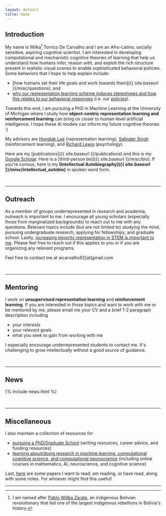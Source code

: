 ```yaml
---
layout: default
title: Home
---
```

## Introduction

My name is Wilka[^1] Torrico De Carvalho and I am an Afro-Latino, socially sensitive, aspiring cognitive scientist. I am interested in developing computational and mechanistic cognitive theories of learning that help us understand how humans infer, reason with, and exploit the rich structure present in realistic visual scenes to enable sophisticated behavioral policies. Some behaviors that I hope to help explain include: 

* [how humans set their life goals and work towards them]({{ site.baseurl }}/misc/questions), and 
* [why our representation learning scheme induces stereotypes and how this relates to our behavioral responses](https://medium.com/@wcarvalho92/success-vs-failure-generalization-vs-stereotyping-40de0713ab5d) (i.e. our [policies](https://stackoverflow.com/questions/46260775/what-is-a-policy-in-reinforcement-learning#:~:text=A%20policy%20defines%20the%20learning,still%20didn't%20fully%20understand.)).

Towards this end, I am pursuing a PhD in Machine Learning at the University of Michigan where I study how **object-centric representation learning and reinforcement learning** can bring us closer to human-level artificial intelligence. I hope these AI models can inform my future cognitive theories :)

My advisors are [Honglak Lee](https://web.eecs.umich.edu/~honglak/) (representation learning), [Satinder Singh](https://web.eecs.umich.edu/~baveja/) (reinforcement learning), and [Richard Lewis](https://lsa.umich.edu/psych/people/faculty/rickl.html) (psychology). 

Here are my [publications]({{ site.baseurl }}/publications) and this is my [Google Scholar](https://scholar.google.com/citations?user=tvJTXwoAAAAJ&hl=en). Here is a [third-person bio]({{ site.baseurl }}/misc/bio). If you're curious, here is my **[Intellectual Autobiography]({{ site.baseurl }}/misc/intellectual_autobio)** in spoken word form.



<br>

---
## Outreach

As a member of groups underrepresented in research and academia, outreach is important to me. I encourage all young scholars (especially those from marginalized backgrounds) to reach out to me with any questions. Relevant topics include (but are not limited to) studying the mind, pursuing undergraduate research, applying for fellowships, and graduate school. Lastly, [increasing minority representation in STEM is important to me](https://medium.com/@wcarvalho92/a-statement-on-the-importance-of-representation-of-minority-groups-be400d98686). Please feel free to reach out if this applies to you or if you are organizing any relevant programs.


Feel free to contact me at wcarvalho92[at]gmail.com

<br>

---
## Mentoring

I work on **unsupervised representation learning** and **reinforcement learning**. If you are interested in those topics and want to work with me or be mentored by me, please email me your CV and a brief 1-2 paragraph description including
* your interests
* your relevant goals
* what you seek to gain from working with me

I especially encourage underrepresented students to contact me. It's challenging to grow intellectually without a good source of guidance.

<!-- I recommend having experience implementing some basic models or algorithms. You can use [these resources]((https://wcarvalho.github.io/ML-Brain-Resources/)) to self-study material. -->

<br>

---
## News
{% include news.html %}

<br>

---
## Miscellaneous
I also maintain a collection of resources for 
* [pursuing a PhD/Graduate School](https://wcarvalho.github.io/Phd-Resources/) (writing resources, career advice, and funding resources)
* [learning about/doing research in machine learning, computational cognitive science, and computational neuroscience](https://wcarvalho.github.io/ML-Brain-Resources/) (including online courses in mathematics, AI, neuroscience, and cognitive science)

Last, [here](https://1drv.ms/u/s!AiwW8O29uDV9gfpaAh0MNGEQTKykGw) are some papers I want to read, am reading, or have read, along with some notes. For whoever might find this useful!

---

[^1]: I am named after [Pablo Willka Zarate](https://en.wikipedia.org/wiki/Willka), an indigenous Bolivian revolutionary that led one of the largest indigenous rebellions in Bolivia's history.
<!-- [2^]: see [here](page-to-be-made) for a longer list. (free-energy principle, artificial neural networks) -->